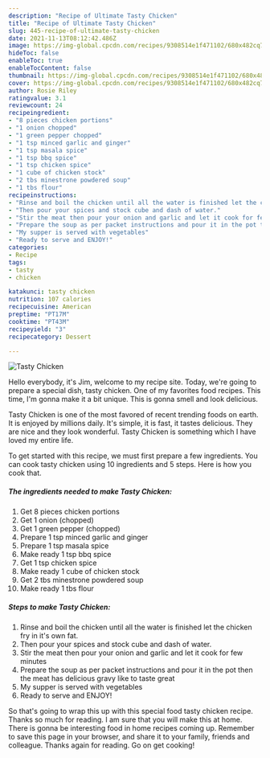 ```yaml
---
description: "Recipe of Ultimate Tasty Chicken"
title: "Recipe of Ultimate Tasty Chicken"
slug: 445-recipe-of-ultimate-tasty-chicken
date: 2021-11-13T08:12:42.486Z
image: https://img-global.cpcdn.com/recipes/9308514e1f471102/680x482cq70/tasty-chicken-recipe-main-photo.jpg
hideToc: false
enableToc: true
enableTocContent: false
thumbnail: https://img-global.cpcdn.com/recipes/9308514e1f471102/680x482cq70/tasty-chicken-recipe-main-photo.jpg
cover: https://img-global.cpcdn.com/recipes/9308514e1f471102/680x482cq70/tasty-chicken-recipe-main-photo.jpg
author: Rosie Riley
ratingvalue: 3.1
reviewcount: 24
recipeingredient:
- "8 pieces chicken portions"
- "1 onion chopped"
- "1 green pepper chopped"
- "1 tsp minced garlic and ginger"
- "1 tsp masala spice"
- "1 tsp bbq spice"
- "1 tsp chicken spice"
- "1 cube of chicken stock"
- "2 tbs minestrone powdered soup"
- "1 tbs flour"
recipeinstructions:
- "Rinse and boil the chicken until all the water is finished let the chicken fry in it&#39;s own fat."
- "Then pour your spices and stock cube and dash of water."
- "Stir the meat then pour your onion and garlic and let it cook for few minutes"
- "Prepare the soup as per packet instructions and pour it in the pot then the meat has delicious gravy like to taste great"
- "My supper is served with vegetables"
- "Ready to serve and ENJOY!"
categories:
- Recipe
tags:
- tasty
- chicken

katakunci: tasty chicken 
nutrition: 107 calories
recipecuisine: American
preptime: "PT17M"
cooktime: "PT43M"
recipeyield: "3"
recipecategory: Dessert

---
```



![Tasty Chicken](https://img-global.cpcdn.com/recipes/9308514e1f471102/680x482cq70/tasty-chicken-recipe-main-photo.jpg)

Hello everybody, it's Jim, welcome to my recipe site. Today, we're going to prepare a special dish, tasty chicken. One of my favorites food recipes. This time, I'm gonna make it a bit unique. This is gonna smell and look delicious.



Tasty Chicken is one of the most favored of recent trending foods on earth. It is enjoyed by millions daily. It's simple, it is fast, it tastes delicious. They are nice and they look wonderful. Tasty Chicken is something which I have loved my entire life.


To get started with this recipe, we must first prepare a few ingredients. You can cook tasty chicken using 10 ingredients and 5 steps. Here is how you cook that.

<!--inarticleads1-->

##### The ingredients needed to make Tasty Chicken:

1. Get 8 pieces chicken portions
1. Get 1 onion (chopped)
1. Get 1 green pepper (chopped)
1. Prepare 1 tsp minced garlic and ginger
1. Prepare 1 tsp masala spice
1. Make ready 1 tsp bbq spice
1. Get 1 tsp chicken spice
1. Make ready 1 cube of chicken stock
1. Get 2 tbs minestrone powdered soup
1. Make ready 1 tbs flour




<!--inarticleads2-->

##### Steps to make Tasty Chicken:

1. Rinse and boil the chicken until all the water is finished let the chicken fry in it&#39;s own fat.
1. Then pour your spices and stock cube and dash of water.
1. Stir the meat then pour your onion and garlic and let it cook for few minutes
1. Prepare the soup as per packet instructions and pour it in the pot then the meat has delicious gravy like to taste great
1. My supper is served with vegetables
1. Ready to serve and ENJOY!



So that's going to wrap this up with this special food tasty chicken recipe. Thanks so much for reading. I am sure that you will make this at home. There is gonna be interesting food in home recipes coming up. Remember to save this page in your browser, and share it to your family, friends and colleague. Thanks again for reading. Go on get cooking!
